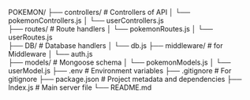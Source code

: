 
POKEMON/
├── controllers/                        # Controllers of API
│   └── pokemonControllers.js
│   └── userControllers.js      
├── routes/                             # Route handlers
│   └── pokemonRoutes.js
│   └── userRoutes.js               
├── DB/                                 # Database handlers
│   └── db.js
├── middleware/                         # for Middleware
│   └── auth.js            
├── models/                             # Mongoose schema
│   └── pokemonModels.js
│   └── userModel.js
├── .env                                # Environment variables
├── .gitignore                          # For gitignore
├── package.json                        # Project metadata and dependencies
├── Index.js                            # Main server file
└── README.md 